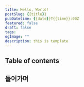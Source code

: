 ```yaml
---
title: Hello, World!
postSlug: {{title}}
pubDatetime: {{date}}T{{time}}:00Z
featured: false
draft: false
tags:
ogImage: ""
description: this is template
---
```


## Table of contents

## 들어가며
